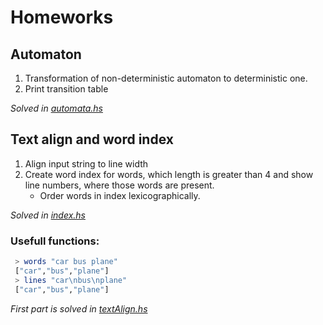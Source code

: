 
# Homeworks
## Automaton

1. Transformation of non-deterministic automaton to deterministic one.
2. Print transition table

*Solved in [automata.hs](automata.hs)*

## Text align and word index
1. Align input string to line width
2. Create word index for words, which length is greater than 4 and show line numbers, where those words are present.
    - Order words in index lexicographically.

*Solved in [index.hs](index.hs)*
### Usefull functions:
``` haskell
 > words "car bus plane"
 ["car","bus","plane"]
 > lines "car\nbus\nplane"
 ["car","bus","plane"]
```

*First part is solved in [textAlign.hs](textAlign.hs)*





